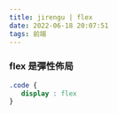 ```yaml
---
title: jirengu | flex
date: 2022-06-18 20:07:51
tags: 前端
---
```


### flex 是彈性佈局

```css
.code {
   display : flex 
}
```